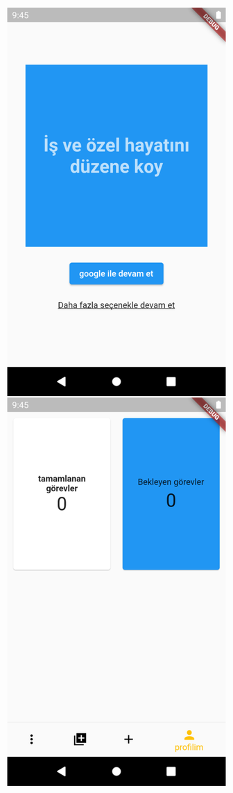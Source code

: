 ![My Image](https://github.com/yusufKemalPinarci/todoApp/blob/master/Screenshot_20230122_015049.png)
![My Image](https://github.com/yusufKemalPinarci/todoApp/blob/master/Screenshot_20230122_015127.png)
